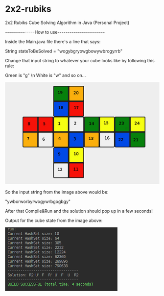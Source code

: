 # 2x2-rubiks

2x2 Rubiks Cube Solving Algorithm in Java (Personal Project)

---------------How to use------------------------

Inside the Main.java file there's a line that says:

  String stateToBeSolved = \"wogybgryowgbowywbrogyrrb\"

Change that input string to whatever your cube looks like by following this rule:

Green is "g" \n
White is "w"
and so on...

![Sample](sample_input.jpg)

So the input string from the image above would be:

"ywborworbyrwogywrbgogbgy"

After that Compile&Run and the solution should pop up in a few seconds!

Output for the cube state from the image above:

![OutputExample](example_output.png)
